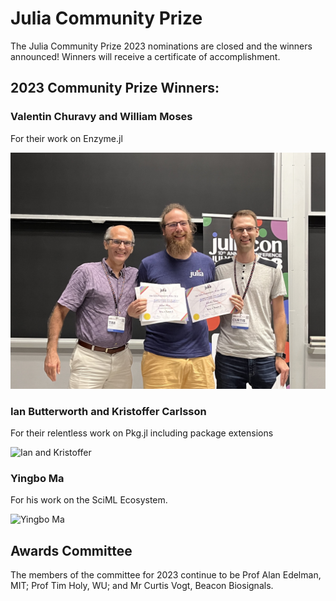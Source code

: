 # Julia Community Prize

The Julia Community Prize 2023 nominations are closed and the winners announced! Winners will receive a certificate of accomplishment.

## 2023 Community Prize Winners: 

### Valentin Churavy and William Moses
For their work on Enzyme.jl

![Valentin Churavy](/assets/2023/img/prize/IMG_7354.jpeg)

### Ian Butterworth and Kristoffer Carlsson
For their relentless work on Pkg.jl including package extensions

![Ian and Kristoffer](/assets/2023/img/IMG_7356.jpg)

### Yingbo Ma
For his work on the SciML Ecosystem.

![Yingbo Ma](/assets/2023/img/IMG_7359.jpeg)

## Awards Committee

The members of the committee for 2023 continue to be Prof Alan Edelman, MIT; Prof Tim Holy, WU; and Mr Curtis Vogt, Beacon Biosignals.

